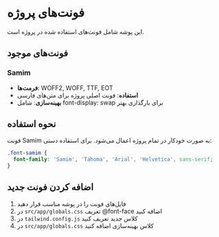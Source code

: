 # فونت‌های پروژه

این پوشه شامل فونت‌های استفاده شده در پروژه است.

## فونت‌های موجود

### Samim
- **فرمت‌ها**: WOFF2, WOFF, TTF, EOT
- **استفاده**: فونت اصلی پروژه برای متن‌های فارسی
- **بهینه‌سازی**: شامل font-display: swap برای بارگذاری بهتر

## نحوه استفاده

فونت Samim به صورت خودکار در تمام پروژه اعمال می‌شود. برای استفاده دستی:

```css
.font-samim {
  font-family: 'Samim', 'Tahoma', 'Arial', 'Helvetica', sans-serif;
}
```

## اضافه کردن فونت جدید

1. فایل‌های فونت را در پوشه مناسب قرار دهید
2. در `src/app/globals.css` تعریف @font-face اضافه کنید
3. در `tailwind.config.js` کلاس جدید تعریف کنید
4. در `src/app/globals.css` کلاس بهینه‌سازی اضافه کنید
